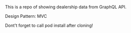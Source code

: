 This is a repo of showing dealership data from GraphQL API.

Design Pattern: MVC

Dont't forget to call pod install after cloning!

